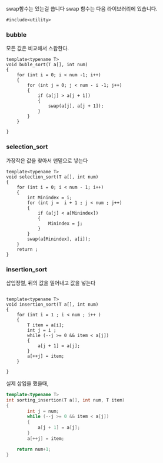 

swap함수는 있는걸 씁니다
swap 함수는 다음 라이브러리에 있습니다.
```
#include<utility>
```


### bubble 
모든 값은 비교해서 스왑한다.
```
template<typename T>
void buble_sort(T a[], int num)
{
	for (int i = 0; i < num -1; i++)
	{
		for (int j = 0; j < num - i -1; j++)
		{
			if (a[j] > a[j + 1])
			{
				swap(a[j], a[j + 1]);
			}
		}
	}

}
```

###  selection_sort
가장작은 값을 찾아서 맨밑으로 넣는다
```
template<typename T>
void selection_sort(T a[], int num)
{
	for (int i = 0; i < num - 1; i++)
	{
		int Minindex = i;
		for (int j =  i + 1 ; j < num ; j++)
		{
			if (a[j] < a[Minindex])
			{
				Minindex = j;
			}
		}
		swap(a[Minindex], a[i]);
	}
	return ;
}

```
### insertion_sort

삽입정렬, 뒤의 값을 밀어내고 값을 넣는다
```

template<typename T>
void insertion_sort(T a[], int num)
{
    for (int i = 1 ; i < num ; i++ )
    {
        T item = a[i];
        int j = i ;
        while (--j >= 0 && item < a[j])
        {
            a[j + 1] = a[j];
        }
        a[++j] = item;
    }

}

```
실제 삽입을 했을때,


```c++
template<typename T>
int sorting_insertion(T a[], int num, T item)
{
		int j = num;
		while (--j >= 0 && item < a[j])
		{
			a[j + 1] = a[j];
		}
		a[++j] = item;

	return num+1;
}
```
